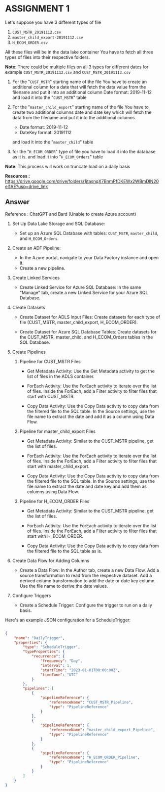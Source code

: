 # ASSIGNMENT 1

Let's suppose you have 3 different types of file 
1) `CUST_MSTR_20191112.csv` 
2) `master_child_export-20191112.csv` 
3) `H_ECOM_ORDER.csv` 

All these files will be in the data lake container You have to fetch all three types of files into their respective folders. 

**Note**: There could be multiple files on all 3 types for different dates for example `CUST_MSTR_20191112.csv` and `CUST_MSTR_20191113.csv `

1) For the "`CUST_MSTR`" starting name of the file You have to create an additional column for a date that will fetch the data value from the filename and put it into an additional column Date format: 2019-11-12 and load it into the "`CUST_MSTR`" table 
2) For the "`master_child_export`" starting name of the file You have to create two additional columns date and date key which will fetch the data from the filename and put it into the additional columns. 
    - Date format: 2019-11-12 
    - DateKey format: 20191112 

    and load it into the "`master_child`" table 
3) for the "`H_ECOM_ORDER`" type of file you have to load it into the database as it is. and load it into "`H_ECOM_Orders`" table 

**Note**: This process will work on truncate load on a daily basis


**Resources :**
https://drive.google.com/drive/folders/1jtasnqX7BnmPfDKEWx2WBmDlN20el1AE?usp=drive_link


## Answer

Reference : ChatGPT and Bard (Unable to create Azure account)

1. Set Up Data Lake Storage and SQL Database:
        
    - Set up an Azure SQL Database with tables: `CUST_MSTR`, `master_child`, and `H_ECOM_Orders`.

2. Create an ADF Pipeline:
    - In the Azure portal, navigate to your Data Factory instance and open it.
    - Create a new pipeline.

3. Create Linked Services
    - Create Linked Service for Azure SQL Database:
        In the same "Manage" tab, create a new Linked Service for your Azure SQL Database.

4. Create Datasets

    - Create Dataset for ADLS Input Files:
        Create datasets for each type of file (CUST_MSTR, master_child_export, H_ECOM_ORDER).

    - Create Dataset for Azure SQL Database Tables:
        Create datasets for the CUST_MSTR, master_child, and H_ECOM_Orders tables in the SQL Database.

5. Create Pipelines
    1. Pipeline for CUST_MSTR Files

        - Get Metadata Activity:
        Use the Get Metadata activity to get the list of files in the ADLS container.

        - ForEach Activity:
        Use the ForEach activity to iterate over the list of files.
        Inside the ForEach, add a Filter activity to filter files that start with CUST_MSTR.

        - Copy Data Activity:
        Use the Copy Data activity to copy data from the filtered file to the SQL table.
        In the Source settings, use the file name to extract the date and add it as a column using Data Flow.

    2. Pipeline for master_child_export Files

        - Get Metadata Activity:
        Similar to the CUST_MSTR pipeline, get the list of files.

        - ForEach Activity:
        Use the ForEach activity to iterate over the list of files.
        Inside the ForEach, add a Filter activity to filter files that start with master_child_export.

        - Copy Data Activity:
        Use the Copy Data activity to copy data from the filtered file to the SQL table.
        In the Source settings, use the file name to extract the date and date key and add them as columns using Data Flow.

    3. Pipeline for H_ECOM_ORDER Files

        - Get Metadata Activity:
        Similar to the CUST_MSTR pipeline, get the list of files.

        - ForEach Activity:
        Use the ForEach activity to iterate over the list of files.
        Inside the ForEach, add a Filter activity to filter files that start with H_ECOM_ORDER.

        - Copy Data Activity:
        Use the Copy Data activity to copy data from the filtered file to the SQL table as is.

6. Create Data Flow for Adding Columns

    - Create a Data Flow:
        In the Author tab, create a new Data Flow.
        Add a source transformation to read from the respective dataset.
        Add a derived column transformation to add the date or date key column.
        Use the file name to derive the date values.

7. Configure Triggers

    - Create a Schedule Trigger:
        Configure the trigger to run on a daily basis.

Here's an example JSON configuration for a ScheduleTrigger:

```json

{
    "name": "DailyTrigger",
    "properties": {
        "type": "ScheduleTrigger",
        "typeProperties": {
            "recurrence": {
                "frequency": "Day",
                "interval": 1,
                "startTime": "2023-01-01T00:00:00Z",
                "timeZone": "UTC"
            }
        },
        "pipelines": [
            {
                "pipelineReference": {
                    "referenceName": "CUST_MSTR_Pipeline",
                    "type": "PipelineReference"
                }
            },
            {
                "pipelineReference": {
                    "referenceName": "master_child_export_Pipeline",
                    "type": "PipelineReference"
                }
            },
            {
                "pipelineReference": {
                    "referenceName": "H_ECOM_ORDER_Pipeline",
                    "type": "PipelineReference"
                }
            }
        ]
    }
}
```
